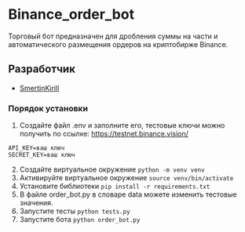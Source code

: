 # Binance_order_bot
Торговый бот предназначен для дробления суммы на части и автоматического размещения ордеров на криптобирже Binance.

## Разработчик
- [SmertinKirill](https://github.com/SmertinKirill)

### Порядок установки
1. Создайте файл .env и заполните его, тестовые ключи можно получить  по ссылке: https://testnet.binance.vision/ 
```
API_KEY=ваш ключ 
SECRET_KEY=ваш ключ
```
2. Создайте виртуальное окружение ```python -m venv venv```
3. Активируйте виртуальное окружение ```source venv/bin/activate```
4. Установите библиотеки ```pip install -r requirements.txt```
5. В файле order_bot.py в словаре data можете изменить тестовые значения.
6. Запустите тесты ```python tests.py```
7. Запустите бота ```python order_bot.py```
